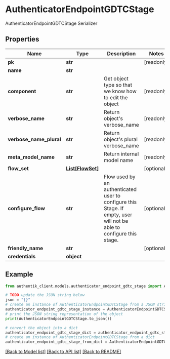 # AuthenticatorEndpointGDTCStage

AuthenticatorEndpointGDTCStage Serializer

## Properties

Name | Type | Description | Notes
------------ | ------------- | ------------- | -------------
**pk** | **str** |  | [readonly] 
**name** | **str** |  | 
**component** | **str** | Get object type so that we know how to edit the object | [readonly] 
**verbose_name** | **str** | Return object&#39;s verbose_name | [readonly] 
**verbose_name_plural** | **str** | Return object&#39;s plural verbose_name | [readonly] 
**meta_model_name** | **str** | Return internal model name | [readonly] 
**flow_set** | [**List[FlowSet]**](FlowSet.md) |  | [optional] 
**configure_flow** | **str** | Flow used by an authenticated user to configure this Stage. If empty, user will not be able to configure this stage. | [optional] 
**friendly_name** | **str** |  | [optional] 
**credentials** | **object** |  | 

## Example

```python
from authentik_client.models.authenticator_endpoint_gdtc_stage import AuthenticatorEndpointGDTCStage

# TODO update the JSON string below
json = "{}"
# create an instance of AuthenticatorEndpointGDTCStage from a JSON string
authenticator_endpoint_gdtc_stage_instance = AuthenticatorEndpointGDTCStage.from_json(json)
# print the JSON string representation of the object
print(AuthenticatorEndpointGDTCStage.to_json())

# convert the object into a dict
authenticator_endpoint_gdtc_stage_dict = authenticator_endpoint_gdtc_stage_instance.to_dict()
# create an instance of AuthenticatorEndpointGDTCStage from a dict
authenticator_endpoint_gdtc_stage_from_dict = AuthenticatorEndpointGDTCStage.from_dict(authenticator_endpoint_gdtc_stage_dict)
```
[[Back to Model list]](../README.md#documentation-for-models) [[Back to API list]](../README.md#documentation-for-api-endpoints) [[Back to README]](../README.md)


